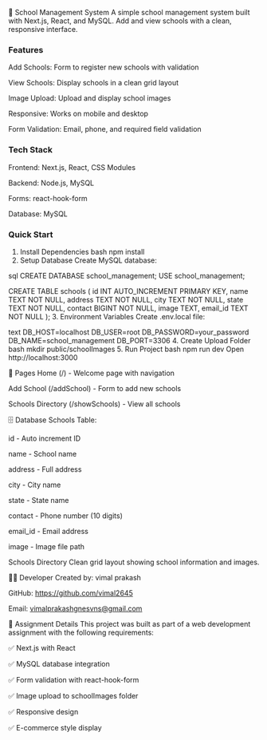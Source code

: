 🏫 School Management System
A simple school management system built with Next.js, React, and MySQL. Add and view schools with a clean, responsive interface.

### Features
Add Schools: Form to register new schools with validation

View Schools: Display schools in a clean grid layout

Image Upload: Upload and display school images

Responsive: Works on mobile and desktop

Form Validation: Email, phone, and required field validation

### Tech Stack
Frontend: Next.js, React, CSS Modules

Backend: Node.js, MySQL

Forms: react-hook-form

Database: MySQL

### Quick Start
1. Install Dependencies
bash
npm install
2. Setup Database
Create MySQL database:

sql
CREATE DATABASE school_management;
USE school_management;

CREATE TABLE schools (
    id INT AUTO_INCREMENT PRIMARY KEY,
    name TEXT NOT NULL,
    address TEXT NOT NULL,
    city TEXT NOT NULL,
    state TEXT NOT NULL,
    contact BIGINT NOT NULL,
    image TEXT,
    email_id TEXT NOT NULL
);
3. Environment Variables
Create .env.local file:

text
DB_HOST=localhost
DB_USER=root
DB_PASSWORD=your_password
DB_NAME=school_management
DB_PORT=3306
4. Create Upload Folder
bash
mkdir public/schoolImages
5. Run Project
bash
npm run dev
Open http://localhost:3000

📁 Pages
Home (/) - Welcome page with navigation

Add School (/addSchool) - Form to add new schools

Schools Directory (/showSchools) - View all schools

🗄️ Database
Schools Table:

id - Auto increment ID

name - School name

address - Full address

city - City name

state - State name

contact - Phone number (10 digits)

email_id - Email address

image - Image file path


Schools Directory
Clean grid layout showing school information and images.



👨‍💻 Developer
Created by: vimal prakash 

GitHub: https://github.com/vimal2645

Email: vimalprakashgnesvns@gmail.com

📄 Assignment Details
This project was built as part of a web development assignment with the following requirements:

✅ Next.js with React

✅ MySQL database integration

✅ Form validation with react-hook-form

✅ Image upload to schoolImages folder

✅ Responsive design

✅ E-commerce style display